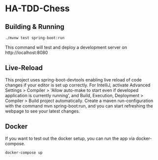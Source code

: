 # HA-TDD-Chess

## Building & Running

```bash
./mvnw test spring-boot:run
```

This command will test and deploy a development server on http://localhost:8080

## Live-Reload
This project uses spring-boot-devtools enabling live reload of code changes if your editor is set up correctly.
For IntelliJ, activate Advanced Settings > Compiler > 'Allow auto-make to start even if developed application is currently running', and Build, Execution, Deployment > Compiler > Build project automatically.
Create a maven run-configuration with the command mvn spring-boot:run, and you can start refreshing the webpage to see your latest changes.

## Docker
If you want to test out the docker setup, you can run the app via docker-compose.

```bash
docker-compose up
```